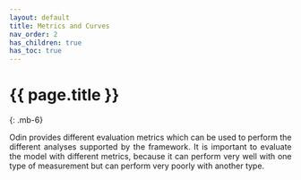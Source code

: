 ```yaml
---
layout: default
title: Metrics and Curves
nav_order: 2
has_children: true
has_toc: true
---
```


# {{ page.title }}
{: .mb-6}

<div style="text-align: justify">

Odin provides different evaluation metrics which can be used to perform the different analyses supported by the framework. It is important to evaluate the model with different metrics, because it can perform very well with one type of measurement but can perform very poorly with another type.

</div>
